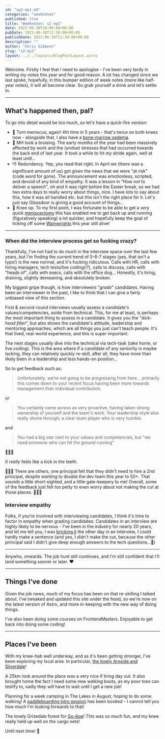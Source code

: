```yaml
---
id: "sp2-ep1.md"
categories: "weeknotes"
published: true
title: "Weeknotes: s2 ep1"
date: 2023-06-30T10:00:00+00:00
pubDate: 2023-06-30T12:30:00+00:00
publishDate: 2023-06-30T12:30:00+00:00
description: ""
author: "Chris Gibbons"
slug: "s2-ep1"
layout: ../../layouts/BlogPostLayout.astro
---
```


Welcome. Firstly I feel that I need to apologise - I’ve been very tardy in writing my notes this year and for good reason. A lot has changed since we last spoke, hopefully, in this bumper edition of week notes (more like half-year notes), it will all become clear. So grab yourself a drink and let’s settle in.

----

## What's happened then, pal?

To go into detail would be too much, so let's have a quick-fire version:

- 🦿 Torn meniscus, again! 4th time in 5 years - that's twice on both knees now - alongside that, I also have a [bone-marrow oedema](https://www.totalorthopaedics.london/another-cause-of-hip-and-knee-pain/#:~:text=What%20is%20Bone%20Marrow%20Oedema,pressure%20and%20fluid%20build%2Dup.).
- 🤯 MH took a bruising. The early months of the year had been massively affected by work and the (undue) stresses that had occurred towards the back end of last year. It took a while to hit my stride again, well at least until...
- 👎 Redundancy. Yep, you read that right. In April we (there was a significant amount of us) got given the news that we were "at risk" (code word for gone). The announcement was emotionless, scripted, and devoid of any kind of empathy. It was a lesson in "How not to deliver a speech", oh and it was right before the Easter break, so we had two extra days to really worry about things, nice. I have lots to say about this, how it was all handled etc. but this isn't the right place for it. Let's just say Glassdoor is giving a good account of things...
- 🏥 Knee op. To my first point, I was fortunate to be able to get a _very_ quick [meniscectomy](https://www.rcseng.ac.uk/patient-care/recovering-from-surgery/arthroscopic-meniscectomy/) this has enabled me to get back up and running (figuratively speaking) a lot quicker, and hopefully keep the goal of ticking off some [Wainwrights](https://en.wikipedia.org/wiki/List_of_Wainwrights) this year still alive!

----

### When did the interview process get so fucking crazy?

Thankfully, I've not had to do much in the interview space over the last few years, but I'm finding the current trend of 5-6-7 stages (yes, that isn't a typo!) is the new normal, and it's fucking ridiculous. Calls with HR, calls with hiring managers, tech tests/live coding(!?), calls to discuss, calls with "heads of", calls with execs, calls with the office dog... Honestly, it's tiring, draining, slightly demeaning, and absolutely broken.

My biggest gripe though, is how interviewers "_grade_" candidates. Having been an interviewer in the past, I like to think that I can give a fairly unbiased view of this section.

First &amp; second-round interviews usually assess a candidate's values/competencies, aside from technical. This, for me at least, is perhaps _the_ most important thing to assess in a candidate. It gives you the "*dick-head filter*", but also shows the candidate's attitude, leadership and mentoring approaches, which are all things you just can't teach people. It's that lived, real-world experience, and this is super important.

The next stages usually dive into the technical via tech-task (take home, or live coding). This is the area where if a candidate of any seniority is maybe lacking, they can relatively quickly re-skill, after all, they have more than likely been in a leadership and less hands-on position...

So to get feedback such as:

<blockquote>
<p>Unfortunately, we're not going to be progressing from here... primarily this comes down to your recent focus having been more towards management than individual contribution.</p>
</blockquote>

or

<blockquote>
<p>You certainly came across as very proactive, having taken strong ownership of yourself and the team's work. Your leadership style also really shone through; a clear team player who is very humble.</p>
</blockquote>

and

<blockquote>
<p>You had a big star next to your values and competencies, but "we need someone who can hit the ground running"</p>
</blockquote>

💩💩💩

*_It really_* feels like a kick in the teeth.

🚩🚩🚩 There are others, one principal felt that they didn't need to hire a 2nd principal, despite wanting to double the dev team this year to 50+. That sounds a little short-sighted, and a little gate-keepery to me! Overall, some of the feedback just felt too petty to even worry about not making the cut at those places. 🚩🚩🚩

### Interview empathy

Folks, if you're involved with interviewing candidates, I think it's time to factor in empathy when grading candidates. Candidates in an interview are highly likely to be nervous - I've been in the industry for nearly 20 years, and let me tell you, I was [bricking it](https://en.wiktionary.org/wiki/brick_it#:~:text=(slang%2C%20vulgar)%20To%20be,public%20I%20was%20bricking%20it.) the other day in an interview, I could hardly make a sentence (and yes, I didn't make the cut, because the other principal said I didn't give deep enough answers to the tech questions...🤷)

----

Anywho, onwards. The job hunt still continues, and I'm still confident that I'll land something sooner or later. ❤️

----

## Things I've done

Given the job news, much of my focus has been on that re-skilling I talked about. I've tweaked and updated this site under the hood, so we're now on the latest version of Astro, and more in-keeping with the new way of doing things.

I've also been doing some courses on FrontendMasters. Enjoyable to get back into doing some coding!

----

## Places I've been

With my knee-hab well underway, and as it's been getting stronger, I've been exploring my local area. In particular, [the lovely Arnside and Silverdale](https://www.arnsidesilverdaleaonb.org.uk/)!

A 25km look around the place was a very nice if tiring day out. It also brought home the fact I need some new walking boots, as my poor toes can testify to, sadly they will have to wait until I get a new job!

Planning for a week camping in The Lakes in August, hoping to do some walking! A [paddleboarding intro session](https://lakedistrictpaddleboarding.co.uk/) has been booked - I cannot tell you how much I'm looking forwards to that!

The lovely Grizedale forest for [Go-Ape](https://goape.co.uk/locations/grizedale)! This was so much fun, and my knee really held up well on the cargo nets!

Until next time! 👋
